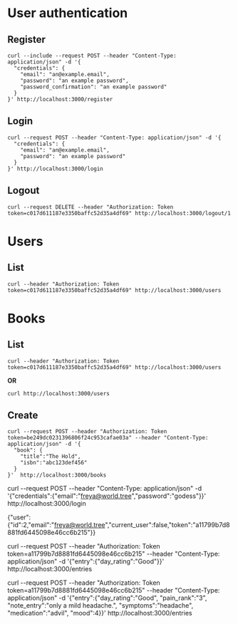 
# User authentication

## Register

```
curl --include --request POST --header "Content-Type: application/json" -d '{
  "credentials": {
    "email": "an@example.email",
    "password": "an example password",
    "password_confirmation": "an example password"
  }
}' http://localhost:3000/register
```

## Login

```
curl --request POST --header "Content-Type: application/json" -d '{
  "credentials": {
    "email": "an@example.email",
    "password": "an example password"
  }
}' http://localhost:3000/login
```

## Logout

```
curl --request DELETE --header "Authorization: Token token=c017d611187e3350baffc52d35a4df69" http://localhost:3000/logout/1
```

# Users

## List

```
curl --header "Authorization: Token token=c017d611187e3350baffc52d35a4df69" http://localhost:3000/users
```

# Books

## List

```
curl --header "Authorization: Token token=c017d611187e3350baffc52d35a4df69" http://localhost:3000/users
```

**OR**

```
curl http://localhost:3000/users
```

## Create

```
curl --request POST --header "Authorization: Token token=be249dc0231396806f24c953cafae03a" --header "Content-Type: application/json" -d '{
  "book": {
    "title":"The Hold",
    "isbn":"abc123def456"
  }
}'  http://localhost:3000/books
```


curl --request POST --header "Content-Type: application/json" -d '{"credentials":{"email":"freya@world.tree","password":"godess"}}' http://localhost:3000/login

{"user":{"id":2,"email":"freya@world.tree","current_user":false,"token":"a11799b7d8881fd6445098e46cc6b215"}}

curl --request POST --header "Authorization: Token token=a11799b7d8881fd6445098e46cc6b215" --header "Content-Type: application/json" -d '{"entry":{"day_rating":"Good"}}' http://localhost:3000/entries

curl --request POST --header "Authorization: Token token=a11799b7d8881fd6445098e46cc6b215" --header "Content-Type: application/json" -d '{"entry":{"day_rating":"Good", "pain_rank":"3", "note_entry":"only a mild headache.", "symptoms":"headache", "medication":"advil", "mood":4}}' http://localhost:3000/entries
